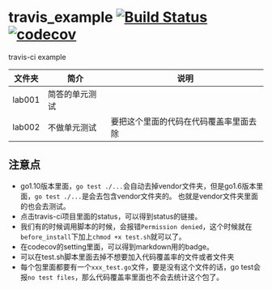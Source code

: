 # travis_example [![Build Status](https://travis-ci.org/liguoqinjim/travis_example.svg?branch=master)](https://travis-ci.org/liguoqinjim/travis_example) [![codecov](https://codecov.io/gh/liguoqinjim/travis_example/branch/master/graph/badge.svg)](https://codecov.io/gh/liguoqinjim/travis_example)
travis-ci example

|文件夹|简介|说明|
|---|---|---|
|lab001|简答的单元测试||
|lab002|不做单元测试|要把这个里面的代码在代码覆盖率里面去除|

## 注意点
 - go1.10版本里面，`go test ./...`会自动去掉vendor文件夹，但是go1.6版本里面，`go test ./...`是会去包含vendor文件夹的。
 也就是vendor文件夹里面的也会去测试。
 - 点击travis-ci项目里面的status，可以得到status的链接。
 - 我们有的时候调用脚本的时候，会报错`Permission denied`，这个时候就在`before_install`下加上`chmod +x test.sh`就可以了。
 - 在codecov的setting里面，可以得到markdown用的badge。
 - 可以在test.sh脚本里面去掉不想要加入代码覆盖率的文件或者文件夹
 - 每个包里面都要有一个`xxx_test.go`文件，要是没有这个文件的话，go test会报`no test files`，那么代码覆盖率里面也不会去统计这个包了。
